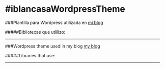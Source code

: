 #iblancasaWordpressTheme
=======================

###Plantilla para Wordpress utilizada en [mi blog](http://iblancasa.com)

#####Bibliotecas que utlilizo:

***


###Wordpress theme used in my blog [my blog](http://iblancasa.com)


#####Libraries that use:
***
